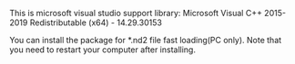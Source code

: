This is microsoft visual studio support library:
Microsoft Visual C++ 2015-2019 Redistributable (x64) - 14.29.30153

You can install the package for *.nd2 file fast loading(PC only).
Note that you need to restart your computer after installing.